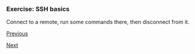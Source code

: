 ### Exercise: SSH basics

Connect to a remote, run some commands there, then disconnect from it.


[Previous](ssh.md)

[Next](ssh_keys.md)
